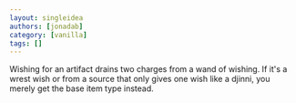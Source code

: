 ```yaml
---
layout: singleidea
authors: [jonadab]
category: [vanilla]
tags: []
---
```

Wishing for an artifact drains two charges from a wand of wishing. If it's a wrest wish or from a source that only gives one wish like a djinni, you merely get the base item type instead.
